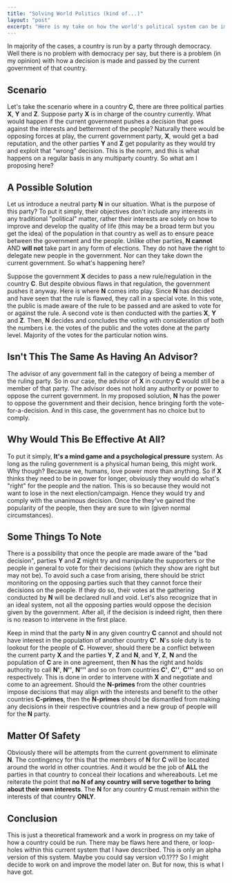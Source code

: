 ```yaml
---
title: "Solving World Politics (kind of...)"
layout: "post"
excerpt: "Here is my take on how the world's political system can be improved (in a way... I guess...)"
---
```


In majority of the cases, a country is run by a party through democracy. Well there is no problem with democracy per say, but there is a problem (in my opinion) with how a decision is made and passed by the current government of that country.

## Scenario
Let's take the scenario where in a country **C**, there are three political parties **X**, **Y** and **Z**. Suppose party **X** is in charge of the country currently. What would happen if the current government pushes a decision that goes against the interests and betterment of the people? Naturally there would be opposing forces at play, the current government party, **X**, would get a bad reputation, and the other parties **Y** and **Z** get popularity as they would try and exploit that "wrong" decision. This is the norm, and this is what happens on a regular basis in any multiparty country. So what am I proposing here?

## A Possible Solution
Let us introduce a neutral party **N** in our situation. What is the purpose of this party? To put it simply, their objectives don't include any interests in any traditional "political" matter, rather their interests are solely on how to improve and develop the quality of life (this may be a broad term but you get the idea) of the population in that country as well as to ensure peace between the government and the people. Unlike other parties, **N cannot** AND **will not** take part in any form of elections. They do not have the right to delegate new people in the government. Nor can they take down the current government. So what's happening here?

Suppose the government **X** decides to pass a new rule/regulation in the country **C**. But despite obvious flaws in that regulation, the government pushes it anyway. Here is where **N** comes into play. Since **N** has decided and have seen that the rule is flawed, they call in a special vote. In this vote, the public is made aware of the rule to be passed and are asked to vote for or against the rule. A second vote is then conducted with the parties **X**, **Y** and **Z**. Then, **N** decides and concludes the voting with consideration of both the numbers i.e. the votes of the public and the votes done at the party level. Majority of the votes for the particular notion wins.

## Isn't This The Same As Having An Advisor?
The advisor of any government fall in the category of being a member of the ruling party. So in our case, the advisor of **X** in country **C** would still be a member of that party. The advisor does not hold any authority or power to oppose the current government. In my proposed solution, **N** has the power to oppose the government and their decision, hence bringing forth the vote-for-a-decision. And in this case, the government has no choice but to comply.

## Why Would This Be Effective At All?
To put it simply, **It's a mind game and a psychological pressure** system. As long as the ruling government is a physical human being, this might work. Why though? Because we, humans, love power more than anything. So if **X** thinks they need to be in power for longer, obviously they would do what's "right" for the people and the nation. This is so because they would not want to lose in the next election/campaign. Hence they would try and comply with the unanimous decision. Once the they've gained the popularity of the people, then they are sure to win (given normal circumstances).

## Some Things To Note
There is a possibility that once the people are made aware of the "bad decision", parties **Y** and **Z** might try and manipulate the supporters or the people in general to vote for their decisions (which they show are right but may not be). To avoid such a case from arising, there should be strict monitoring on the opposing parties such that they cannot force their decisions on the people. If they do so, their votes at the gathering conducted by **N** will be declared null and void. Let's also recognize that in an ideal system, not all the opposing parties would oppose the decision given by the government. After all, if the decision is indeed right, then there is no reason to intervene in the first place.

Keep in mind that the party **N** in any given country **C** cannot and should not have interest in the population of another country **C'**. **N**'s sole duty is to lookout for the people of **C**. However, should there be a conflict between the current party **X** and the parties **Y**, **Z** and **N**, and **Y**, **Z**, **N** and the population of **C** are in one agreement, then **N** has the right and holds authority to call **N'**, **N''**, **N'''** and so on from countries **C'**, **C''**, **C'''** and so on respectively. This is done in order to intervene with **X** and negotiate and come to an agreement. Should the **N-primes** from the other countries impose decisions that may align with the interests and benefit to the other countries **C-primes**, then the **N-primes** should be dismantled from making any decisions in their respective countries and a new group of people will for the **N** party.

## Matter Of Safety
Obviously there will be attempts from the current government to eliminate **N**. The contingency for this that the members of **N** for **C** will be located around the world in other countries. And it would be the job of **ALL** the parties in that country to conceal their locations and whereabouts. Let me reiterate the point that **no N of any country will serve together to bring about their own interests**. The **N** for any country **C** must remain within the interests of that country **ONLY**.

## Conclusion
This is just a theoretical framework and a work in progress on my take of how a country could be run. There may be flaws here and there, or loop-holes within this current system that I have described. This is only an alpha version of this system. Maybe you could say version v0.1??? So I might decide to work on and improve the model later on. But for now, this is what I have got.
